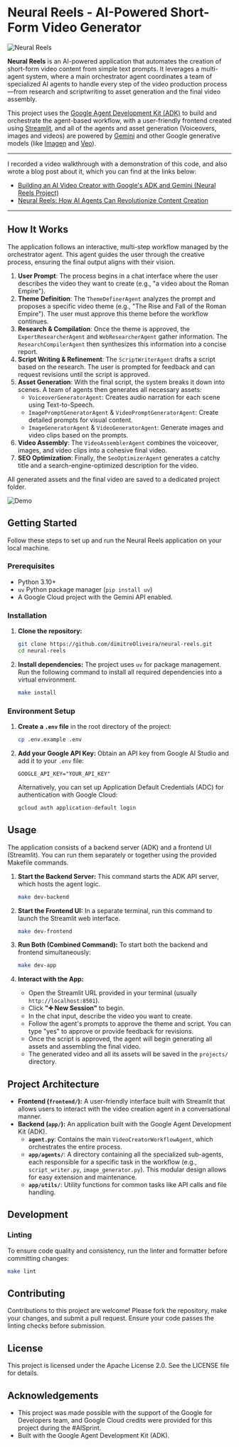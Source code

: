 
# Neural Reels - AI-Powered Short-Form Video Generator

![Neural Reels](./static/diagram.jpg)

**Neural Reels** is an AI-powered application that automates the creation of short-form video content from simple text prompts. It leverages a multi-agent system, where a main orchestrator agent coordinates a team of specialized AI agents to handle every step of the video production process—from research and scriptwriting to asset generation and the final video assembly.

This project uses the [Google Agent Development Kit (ADK)](https://google.github.io/adk-docs/) to build and orchestrate the agent-based workflow, with a user-friendly frontend created using [Streamlit](https://streamlit.io/), and all of the agents and asset generation (Voiceovers, images and videos) are powered by [Gemini](https://deepmind.google/models/gemini/) and other Google generative models (like [Imagen](https://deepmind.google/models/imagen/) and [Veo](https://deepmind.google/models/veo/)).

---

I recorded a video walkthrough with a demonstration of this code, and also wrote a blog post about it, which you can find at the links below:

- [Building an AI Video Creator with Google's ADK and Gemini (Neural Reels Project)](https://youtu.be/NpCq8OFUBgA?si=CPBtwzlR-sZAmgf0)
- [Neural Reels: How AI Agents Can Revolutionize Content Creation](https://dimitreoliveira.medium.com/neural-reels-how-ai-agents-can-revolutionize-content-creation-bc224499c93a)

---

## How It Works

The application follows an interactive, multi-step workflow managed by the orchestrator agent. This agent guides the user through the creative process, ensuring the final output aligns with their vision.

1.  **User Prompt**: The process begins in a chat interface where the user describes the video they want to create (e.g., "a video about the Roman Empire").
2.  **Theme Definition**: The `ThemeDefinerAgent` analyzes the prompt and proposes a specific video theme (e.g., "The Rise and Fall of the Roman Empire"). The user must approve this theme before the workflow continues.
3.  **Research & Compilation**: Once the theme is approved, the `ExpertResearcherAgent` and `WebResearcherAgent` gather information. The `ResearchCompilerAgent` then synthesizes this information into a concise report.
4.  **Script Writing & Refinement**: The `ScriptWriterAgent` drafts a script based on the research. The user is prompted for feedback and can request revisions until the script is approved.
5.  **Asset Generation**: With the final script, the system breaks it down into scenes. A team of agents then generates all necessary assets:
    *   `VoiceoverGeneratorAgent`: Creates audio narration for each scene using Text-to-Speech.
    *   `ImagePromptGeneratorAgent` & `VideoPromptGeneratorAgent`: Create detailed prompts for visual content.
    *   `ImageGeneratorAgent` & `VideoGeneratorAgent`: Generate images and video clips based on the prompts.
6.  **Video Assembly**: The `VideoAssemblerAgent` combines the voiceover, images, and video clips into a cohesive final video.
7.  **SEO Optimization**: Finally, the `SeoOptimizerAgent` generates a catchy title and a search-engine-optimized description for the video.

All generated assets and the final video are saved to a dedicated project folder.

![Demo](./static/demo.png)

## Getting Started

Follow these steps to set up and run the Neural Reels application on your local machine.

### Prerequisites

*   Python 3.10+
*   `uv` Python package manager (`pip install uv`)
*   A Google Cloud project with the Gemini API enabled.

### Installation

1.  **Clone the repository:**
    ```bash
    git clone https://github.com/dimitreOliveira/neural-reels.git
    cd neural-reels
    ```

2.  **Install dependencies:**
    The project uses `uv` for package management. Run the following command to install all required dependencies into a virtual environment.
    ```bash
    make install
    ```

### Environment Setup

1.  **Create a `.env` file** in the root directory of the project:
    ```bash
    cp .env.example .env
    ```

2.  **Add your Google API Key:**
    Obtain an API key from Google AI Studio and add it to your `.env` file:
    ```env
    GOOGLE_API_KEY="YOUR_API_KEY"
    ```

    Alternatively, you can set up Application Default Credentials (ADC) for authentication with Google Cloud:
    ```bash
    gcloud auth application-default login
    ```

## Usage

The application consists of a backend server (ADK) and a frontend UI (Streamlit). You can run them separately or together using the provided Makefile commands.

1.  **Start the Backend Server:**
    This command starts the ADK API server, which hosts the agent logic.
    ```bash
    make dev-backend
    ```

2.  **Start the Frontend UI:**
    In a separate terminal, run this command to launch the Streamlit web interface.
    ```bash
    make dev-frontend
    ```

3.  **Run Both (Combined Command):**
    To start both the backend and frontend simultaneously:
    ```bash
    make dev-app
    ```

4.  **Interact with the App:**
    *   Open the Streamlit URL provided in your terminal (usually `http://localhost:8501`).
    *   Click **"➕ New Session"** to begin.
    *   In the chat input, describe the video you want to create.
    *   Follow the agent's prompts to approve the theme and script. You can type "yes" to approve or provide feedback for revisions.
    *   Once the script is approved, the agent will begin generating all assets and assembling the final video.
    *   The generated video and all its assets will be saved in the `projects/` directory.

## Project Architecture

*   **Frontend (`frontend/`):** A user-friendly interface built with Streamlit that allows users to interact with the video creation agent in a conversational manner.
*   **Backend (`app/`):** An application built with the Google Agent Development Kit (ADK).
    *   **`agent.py`**: Contains the main `VideoCreatorWorkflowAgent`, which orchestrates the entire process.
    *   **`app/agents/`**: A directory containing all the specialized sub-agents, each responsible for a specific task in the workflow (e.g., `script_writer.py`, `image_generator.py`). This modular design allows for easy extension and maintenance.
    *   **`app/utils/`**: Utility functions for common tasks like API calls and file handling.

## Development

### Linting

To ensure code quality and consistency, run the linter and formatter before committing changes:
```bash
make lint
```

## Contributing

Contributions to this project are welcome! Please fork the repository, make your changes, and submit a pull request. Ensure your code passes the linting checks before submission.

## License

This project is licensed under the Apache License 2.0. See the LICENSE file for details.

## Acknowledgements

*   This project was made possible with the support of the Google for Developers team, and Google Cloud credits were provided for this project during the #AISprint.
*   Built with the Google Agent Development Kit (ADK).